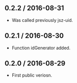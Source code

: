 0.2.2 / 2016-08-31
------------------
- Was called previously jsz-uid.

0.2.1 / 2016-08-30
------------------
- Function idGenerator added.

0.2.0 / 2016-08-29
------------------
- First public veriosn.
